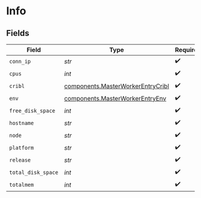 # Info


## Fields

| Field                                                                              | Type                                                                               | Required                                                                           | Description                                                                        |
| ---------------------------------------------------------------------------------- | ---------------------------------------------------------------------------------- | ---------------------------------------------------------------------------------- | ---------------------------------------------------------------------------------- |
| `conn_ip`                                                                          | *str*                                                                              | :heavy_check_mark:                                                                 | N/A                                                                                |
| `cpus`                                                                             | *int*                                                                              | :heavy_check_mark:                                                                 | N/A                                                                                |
| `cribl`                                                                            | [components.MasterWorkerEntryCribl](../../models/shared/masterworkerentrycribl.md) | :heavy_check_mark:                                                                 | N/A                                                                                |
| `env`                                                                              | [components.MasterWorkerEntryEnv](../../models/shared/masterworkerentryenv.md)     | :heavy_check_mark:                                                                 | N/A                                                                                |
| `free_disk_space`                                                                  | *int*                                                                              | :heavy_check_mark:                                                                 | N/A                                                                                |
| `hostname`                                                                         | *str*                                                                              | :heavy_check_mark:                                                                 | N/A                                                                                |
| `node`                                                                             | *str*                                                                              | :heavy_check_mark:                                                                 | N/A                                                                                |
| `platform`                                                                         | *str*                                                                              | :heavy_check_mark:                                                                 | N/A                                                                                |
| `release`                                                                          | *str*                                                                              | :heavy_check_mark:                                                                 | N/A                                                                                |
| `total_disk_space`                                                                 | *int*                                                                              | :heavy_check_mark:                                                                 | N/A                                                                                |
| `totalmem`                                                                         | *int*                                                                              | :heavy_check_mark:                                                                 | N/A                                                                                |